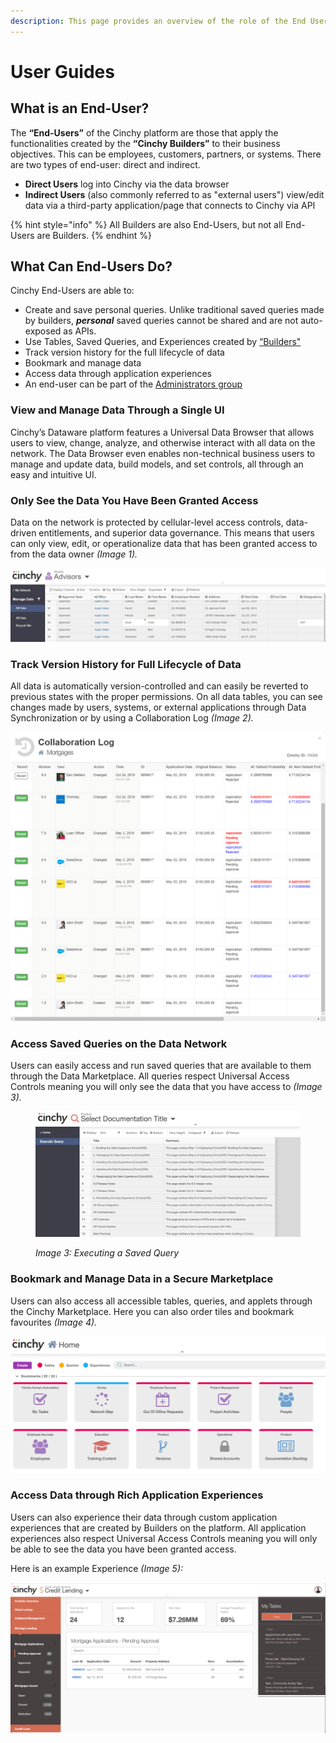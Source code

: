 ```yaml
---
description: This page provides an overview of the role of the End User in Cinchy.
---
```


# User Guides

## What is an End-User?

The **“End-Users”** of the Cinchy platform are those that apply the functionalities created by the **“Cinchy Builders”** to their business objectives. This can be employees, customers, partners, or systems. There are two types of end-user: direct and indirect.

* **Direct Users** log into Cinchy via the data browser
* **Indirect Users** (also commonly referred to as "external users") view/edit data via a third-party application/page that connects to Cinchy via API

{% hint style="info" %}
All Builders are also End-Users, but not all End-Users are Builders.
{% endhint %}

## What Can End-Users Do?

Cinchy End-Users are able to:

* Create and save personal queries. Unlike traditional saved queries made by builders, _**personal**_ saved queries cannot be shared and are not auto-exposed as APIs.
* Use Tables, Saved Queries, and Experiences created by [“Builders"](../builder-guides/#what-is-a-builder)
* Track version history for the full lifecycle of data
* Bookmark and manage data
* Access data through application experiences
* An end-user can be part of the [Administrators group](../administrator-guide.md)

### **View and Manage Data Through a Single UI**

Cinchy’s Dataware platform features a Universal Data Browser that allows users to view, change, analyze, and otherwise interact with all data on the network. The Data Browser even enables non-technical business users to manage and update data, build models, and set controls, all through an easy and intuitive UI.

### **Only See the Data You Have Been Granted Access**

Data on the network is protected by cellular-level access controls, data-driven entitlements, and superior data governance. This means that users can only view, edit, or operationalize data that has been granted access to from the data owner _(Image 1)._

![Image 1: Cellular level access](<../../.gitbook/assets/image (522).png>)

### **Track Version History for Full Lifecycle of Data**

All data is automatically version-controlled and can easily be reverted to previous states with the proper permissions. On all data tables, you can see changes made by users, systems, or external applications through Data Synchronization or by using a Collaboration Log _(Image 2)._

![Image 2: Collaboration Log](<../../.gitbook/assets/image (725).png>)

### **Access Saved Queries on the Data Network**

Users can easily access and run saved queries that are available to them through the Data Marketplace. All queries respect Universal Access Controls meaning you will only see the data that you have access to _(Image 3)._

<figure><img src="../../.gitbook/assets/image (282).png" alt=""><figcaption><p><em>Image 3: Executing a Saved Query</em></p></figcaption></figure>

### **Bookmark and Manage Data in a Secure Marketplace**

Users can also access all accessible tables, queries, and applets through the Cinchy Marketplace. Here you can also order tiles and bookmark favourites _(Image 4)._

![Image 4: Accessing everything via a secure marketplace](<../../.gitbook/assets/image (270).png>)

### **Access Data through Rich Application Experiences**

Users can also experience their data through custom application experiences that are created by Builders on the platform. All application experiences also respect Universal Access Controls meaning you will only be able to see the data you have been granted access.

Here is an example Experience _(Image 5):_

![Imagee 5: An example experience](<../../.gitbook/assets/image (40).png>)
